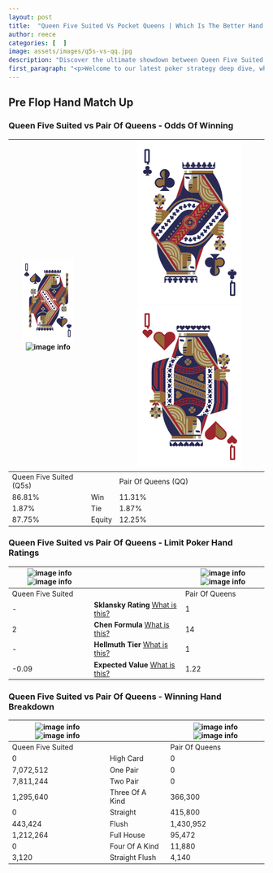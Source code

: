 ```yaml
---
layout: post
title:  "Queen Five Suited Vs Pocket Queens | Which Is The Better Hand In Poker? A Complete Guide"
author: reece
categories: [  ]
image: assets/images/q5s-vs-qq.jpg
description: "Discover the ultimate showdown between Queen Five Suited and Pair Of Queens in poker! Uncover the odds, strategies, and scenarios where one hand triumphs over the other. Get ready to up your poker game with this thrilling analysis."
first_paragraph: "<p>Welcome to our latest poker strategy deep dive, where we're pitting two distinct hands against each other in a high-stakes showdown: Queen Five Suited vs Pair Of Queens.</p><p>In the dynamic world of poker, every decision counts, and knowing which hand holds the upper hand is key to your success at the table.</p><p>In this article, we'll dissect these two hands, explore the scenarios where one dominates the other, and equip you with the knowledge to make strategic choices that can tip the odds in your favor.</p><p>Get ready to unravel the intriguing dynamics of these poker hands and elevate your game to new heights.</p>"
---
```




[comment]: # (sp0)

## Pre Flop Hand Match Up

<div class="table hand-ratings" markdown="1"> 



### Queen Five Suited vs Pair Of Queens - Odds Of Winning


    
| ![image info](assets/images/hand1/q.png) ![image info](assets/images/hand1/5s.png) |  | ![image info](assets/images/hand2/q.png) ![image info](assets/images/hand2/qo.png) |
| -------- | -------- | -------- |
| Queen Five Suited (Q5s) |  | Pair Of Queens (QQ) |
| 86.81% | Win | 11.31% |
| 1.87% | Tie | 1.87% |
| 87.75% | Equity | 12.25% |




[comment]: # (sp1)



### Queen Five Suited vs Pair Of Queens - Limit Poker Hand Ratings


    
| ![image info](https://www.riverpairs.com/assets/images/hand1/q.png) ![image info](https://www.riverpairs.com/assets/images/hand1/5s.png) |  | ![image info](https://www.riverpairs.com/assets/images/hand2/q.png) ![image info](https://www.riverpairs.com/assets/images/hand2/qo.png) |
| -------- | -------- | -------- |
| Queen Five Suited |  | Pair Of Queens |
| - | **Sklansky Rating** [What is this?](/sklansky-rating-explained) | 1 |
| 2 | **Chen Formula** [What is this?](/chen-formula-explained) | 14 |
| - | **Hellmuth Tier** [What is this?](/Hellmuth-tier-explained) | 1 |
| -0.09 | **Expected Value** [What is this?](/expected-value-explained) | 1.22 |




[comment]: # (sp2)



### Queen Five Suited vs Pair Of Queens - Winning Hand Breakdown


    
| ![image info](https://www.riverpairs.com/assets/images/hand1/q.png) ![image info](https://www.riverpairs.com/assets/images/hand1/5s.png) |  | ![image info](https://www.riverpairs.com/assets/images/hand2/q.png) ![image info](https://www.riverpairs.com/assets/images/hand2/qo.png) |
| -------- | -------- | -------- |
| Queen Five Suited |  | Pair Of Queens |
| 0 | High Card | 0 |
| 7,072,512 | One Pair | 0 |
| 7,811,244 | Two Pair | 0 |
| 1,295,640 | Three Of A Kind | 366,300 |
| 0 | Straight | 415,800 |
| 443,424 | Flush | 1,430,952 |
| 1,212,264 | Full House | 95,472 |
| 0 | Four Of A Kind | 11,880 |
| 3,120 | Straight Flush | 4,140 |




[comment]: # (sp3)



</div>

[comment]: # (sp4)



[comment]: # (sp5)

